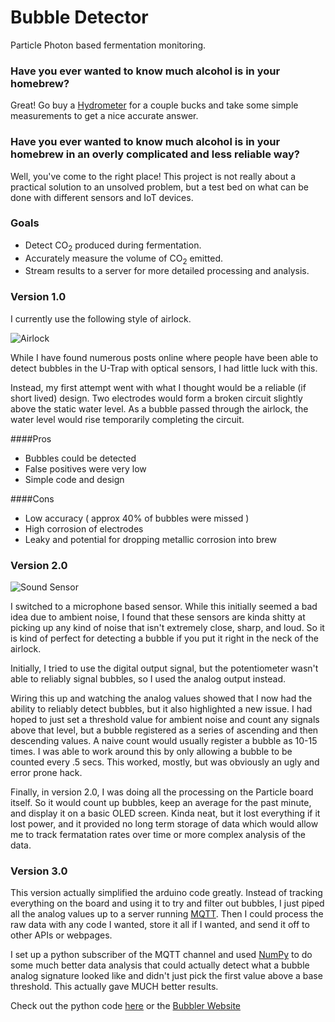 # Bubble Detector

Particle Photon based fermentation monitoring.

### Have you ever wanted to know much alcohol is in your homebrew?

Great!  Go buy a [Hydrometer](https://en.wikipedia.org/wiki/Hydrometer) for a couple bucks and take some simple measurements to get a nice accurate answer.


### Have you ever wanted to know much alcohol is in your homebrew in an overly complicated and less reliable way?

Well, you've come to the right place!  This project is not really about a practical solution to an unsolved problem, but a test bed on what can be done with different sensors and IoT devices.

### Goals
- Detect CO<sub>2</sub> produced during fermentation.
- Accurately measure the volume of CO<sub>2</sub> emitted.
- Stream results to a server for more detailed processing and analysis.

### Version 1.0

I currently use the following style of airlock.

![Airlock](https://cdn.shortpixel.ai/client/q_glossy,ret_img,w_467/https://thesmartshoponline.com/wp-content/uploads/2018/07/31HemU2Bte0L.jpg)

While I have found numerous posts online where people have been able to detect bubbles in the U-Trap with optical sensors, I had little luck with this.

Instead, my first attempt went with what I thought would be a reliable (if short lived) design.  Two electrodes would form a broken circuit slightly above the static water level.  As a bubble passed through the airlock, the water level would rise temporarily completing the circuit.

####Pros
- Bubbles could be detected
- False positives were very low
- Simple code and design

####Cons
- Low accuracy ( approx 40% of bubbles were missed )
- High corrosion of electrodes
- Leaky and potential for dropping metallic corrosion into brew

### Version 2.0

![Sound Sensor](https://osoyoo.com/wp-content/uploads/2017/07/soundsensor-pinoutput-1.jpg)

I switched to a microphone based sensor.  While this initially seemed a bad idea due to ambient noise, I found that these sensors are kinda shitty at picking up any kind of noise that isn't extremely close, sharp, and loud.  So it is kind of perfect for detecting a bubble if you put it right in the neck of the airlock.

Initially, I tried to use the digital output signal, but the potentiometer wasn't able to reliably signal bubbles, so I used the analog output instead.

Wiring this up and watching the analog values showed that I now had the ability to reliably detect bubbles, but it also highlighted a new issue.  I had hoped to just set a threshold value for ambient noise and count any signals above that level, but a bubble registered as a series of ascending and then descending values.  A naive count would usually register a bubble as 10-15 times.  I was able to work around this by only allowing a bubble to be counted every .5 secs.  This worked, mostly, but was obviously an ugly and error prone hack.

Finally, in version 2.0, I was doing all the processing on the Particle board itself.  So it would count up bubbles, keep an average for the past minute, and display it on a basic OLED screen.  Kinda neat, but it lost everything if it lost power, and it provided no long term storage of data which would allow me to track fermatation rates over time or more complex analysis of the data.

### Version 3.0

This version actually simplified the arduino code greatly.  Instead of tracking everything on the board and using it to try and filter out bubbles, I just piped all the analog values up to a server running [MQTT](http://mqtt.org/).  Then I could process the raw data with any code I wanted, store it all if I wanted, and send it off to other APIs or webpages.

I set up a python subscriber of the MQTT channel and used [NumPy](https://numpy.org/) to do some much better data analysis that could actually detect what a bubble analog signature looked like and didn't just pick the first value above a base threshold.  This actually gave MUCH better results.

Check out the python code [here](https://github.com/jyoung360/bubbler_python) or the [Bubbler Website](http://34.217.20.120:8080/)